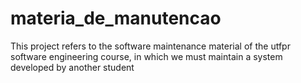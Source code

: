 # materia_de_manutencao
This project refers to the software maintenance material of the utfpr software engineering course, in which we must maintain a system developed by another student
